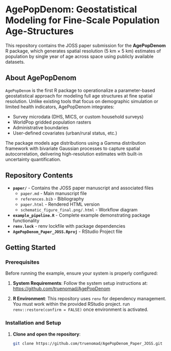 # AgePopDenom: Geostatistical Modeling for Fine-Scale Population Age-Structures

<!-- [![JOSS Status](https://joss.theoj.org/papers/10.21105/joss.xxxxx/status.svg)](https://joss.theoj.org/papers/10.21105/joss.xxxxx) -->

This repository contains the JOSS paper submission for the **AgePopDenom** R package, which generates spatial resolution (5 km × 5 km) estimates of population by single year of age across space using publicly available datasets.

## About AgePopDenom

`AgePopDenom` is the first R package to operationalize a parameter-based geostatistical approach for modeling full age structures at fine spatial resolution. Unlike existing tools that focus on demographic simulation or limited health indicators, AgePopDenom integrates:

- Survey microdata (DHS, MICS, or custom household surveys)
- WorldPop gridded population rasters
- Administrative boundaries
- User-defined covariates (urban/rural status, etc.)

The package models age distributions using a Gamma distribution framework with bivariate Gaussian processes to capture spatial autocorrelation, delivering high-resolution estimates with built-in uncertainty quantification.

## Repository Contents

- **`paper/`** - Contains the JOSS paper manuscript and associated files
  - `paper.md` - Main manuscript file
  - `references.bib` - Bibliography
  - `paper.html` - Rendered HTML version
  - `schematic_figure_final.png/.html` - Workflow diagram
- **`example_pipeline.R`** - Complete example demonstrating package functionality
- **`renv.lock`** - renv lockfile with package dependencies
- **`AgePopDenom_Paper_JOSS.Rproj`** - RStudio Project file

## Getting Started

### Prerequisites

Before running the example, ensure your system is properly configured:

1. **System Requirements**: Follow the system setup instructions at: https://github.com/truenomad/AgePopDenom

2. **R Environment**: This repository uses `renv` for dependency management. You must work within the provided RStudio project. run `renv::restore(confirm = FALSE)` once environment is activated.

### Installation and Setup

1. **Clone and open the repository**:
   ```bash
   git clone https://github.com/truenomad/AgePopDenom_Paper_JOSS.git
   ```
